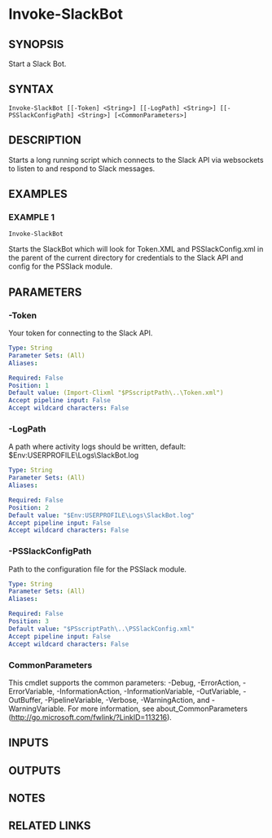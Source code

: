 # Invoke-SlackBot

## SYNOPSIS
Start a Slack Bot.

## SYNTAX

```
Invoke-SlackBot [[-Token] <String>] [[-LogPath] <String>] [[-PSSlackConfigPath] <String>] [<CommonParameters>]
```

## DESCRIPTION
Starts a long running script which connects to the Slack API via websockets to listen to and
respond to Slack messages.

## EXAMPLES

### EXAMPLE 1
```
Invoke-SlackBot
```

Starts the SlackBot which will look for Token.XML and PSSlackConfig.xml in the parent of the
current directory for credentials to the Slack API and config for the PSSlack module.

## PARAMETERS

### -Token
Your token for connecting to the Slack API.

```yaml
Type: String
Parameter Sets: (All)
Aliases:

Required: False
Position: 1
Default value: (Import-Clixml "$PSscriptPath\..\Token.xml")
Accept pipeline input: False
Accept wildcard characters: False
```

### -LogPath
A path where activity logs should be written, default: $Env:USERPROFILE\Logs\SlackBot.log

```yaml
Type: String
Parameter Sets: (All)
Aliases:

Required: False
Position: 2
Default value: "$Env:USERPROFILE\Logs\SlackBot.log"
Accept pipeline input: False
Accept wildcard characters: False
```

### -PSSlackConfigPath
Path to the configuration file for the PSSlack module.

```yaml
Type: String
Parameter Sets: (All)
Aliases:

Required: False
Position: 3
Default value: "$PSscriptPath\..\PSSlackConfig.xml"
Accept pipeline input: False
Accept wildcard characters: False
```

### CommonParameters
This cmdlet supports the common parameters: -Debug, -ErrorAction, -ErrorVariable, -InformationAction, -InformationVariable, -OutVariable, -OutBuffer, -PipelineVariable, -Verbose, -WarningAction, and -WarningVariable.
For more information, see about_CommonParameters (http://go.microsoft.com/fwlink/?LinkID=113216).

## INPUTS

## OUTPUTS

## NOTES

## RELATED LINKS
